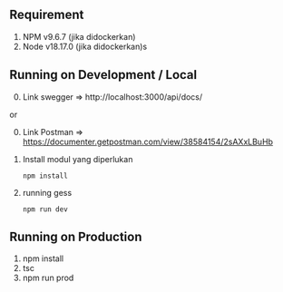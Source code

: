 ## Requirement

1. NPM v9.6.7 (jika didockerkan)
2. Node v18.17.0 (jika didockerkan)s

## Running on Development / Local

0. Link swegger => http://localhost:3000/api/docs/

or 

0. Link Postman => https://documenter.getpostman.com/view/38584154/2sAXxLBuHb

1. Install modul yang diperlukan 
    ```
    npm install
	```
2. running gess

    ```
    npm run dev
    ```

## Running on Production

1. npm install
2. tsc
3. npm run prod
